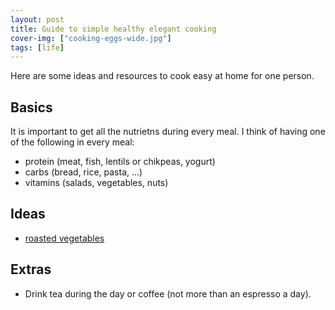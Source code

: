 ```yaml
---
layout: post
title: Guide to simple healthy elegant cooking
cover-img: ["cooking-eggs-wide.jpg"]
tags: [life]
---
```


Here are some ideas and resources to cook easy at home for one person. 

## Basics

It is important to get all the nutrietns during every meal. 
I think of having one of the following in every meal:
* protein (meat, fish, lentils or chikpeas, yogurt)
* carbs (bread, rice, pasta, ...)
* vitamins (salads, vegetables, nuts)

## Ideas

* [roasted vegetables](https://youtu.be/opMsfLXZn74)

## Extras

* Drink tea during the day or coffee (not more than an espresso a day). 
